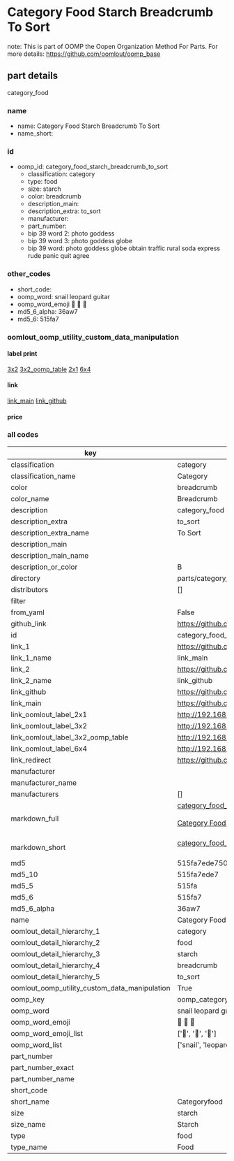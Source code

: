# Category Food Starch Breadcrumb To Sort  

note: This is part of OOMP the Oopen Organization Method For Parts. For more details: https://github.com/oomlout/oomp_base

##  part details
  



category_food



### name
* name: Category Food Starch Breadcrumb To Sort
* name_short: 
### id
* oomp_id: category_food_starch_breadcrumb_to_sort
  * classification: category
  * type: food
  * size: starch
  * color: breadcrumb
  * description_main: 
  * description_extra: to_sort
  * manufacturer: 
  * part_number: 
  * bip 39 word 2: photo goddess
  * bip 39 word 3: photo goddess globe
  * bip 39 word: photo goddess globe obtain traffic rural soda express rude panic quit agree

### other_codes
* short_code: 
* oomp_word: snail leopard guitar
* oomp_word_emoji :snail: :leopard: :guitar:
* md5_6_alpha: 36aw7
* md5_6: 515fa7






### oomlout_oomp_utility_custom_data_manipulation
#### label print
[3x2](http://192.168.1.245:1112/?label=oomp%2036aw7)
[3x2_oomp_table](http://192.168.1.108:1112/?label=oomp%2036aw7)
[2x1](http://192.168.1.242:1112/?label=oomp%2036aw7)
[6x4](http://192.168.1.55:1112/?label=oomp%2036aw7)    

#### link

[link_main](https://github.com/oomlout/oomlout_oomp_version_1_messy/tree/main/parts/category_food_starch_breadcrumb_to_sort) [link_github](https://github.com/oomlout/oomlout_oomp_version_1_messy/tree/main/parts/category_food_starch_breadcrumb_to_sort)                             

#### price







### all codes 
| key | value |  
| --- | --- |  
| classification | category |  
| classification_name | Category |  
| color | breadcrumb |  
| color_name | Breadcrumb |  
| description | category_food |  
| description_extra | to_sort |  
| description_extra_name | To Sort |  
| description_main |  |  
| description_main_name |  |  
| description_or_color | B  |  
| directory | parts/category_food_starch_breadcrumb_to_sort |  
| distributors | [] |  
| filter |  |  
| from_yaml | False |  
| github_link | https://github.com/oomlout/oomlout_oomp_part_src/tree/main/parts/category_food_starch_breadcrumb_to_sort |  
| id | category_food_starch_breadcrumb_to_sort |  
| link_1 | https://github.com/oomlout/oomlout_oomp_version_1_messy/tree/main/parts/category_food_starch_breadcrumb_to_sort |  
| link_1_name | link_main |  
| link_2 | https://github.com/oomlout/oomlout_oomp_version_1_messy/tree/main/parts/category_food_starch_breadcrumb_to_sort |  
| link_2_name | link_github |  
| link_github | https://github.com/oomlout/oomlout_oomp_version_1_messy/tree/main/parts/category_food_starch_breadcrumb_to_sort |  
| link_main | https://github.com/oomlout/oomlout_oomp_version_1_messy/tree/main/parts/category_food_starch_breadcrumb_to_sort |  
| link_oomlout_label_2x1 | http://192.168.1.242:1112/?label=oomp%2036aw7 |  
| link_oomlout_label_3x2 | http://192.168.1.245:1112/?label=oomp%2036aw7 |  
| link_oomlout_label_3x2_oomp_table | http://192.168.1.108:1112/?label=oomp%2036aw7 |  
| link_oomlout_label_6x4 | http://192.168.1.55:1112/?label=oomp%2036aw7 |  
| link_redirect | https://github.com/oomlout/oomlout_oomp_version_1_messy/tree/main/parts/category_food_starch_breadcrumb_to_sort |  
| manufacturer |  |  
| manufacturer_name |  |  
| manufacturers | [] |  
| markdown_full | [category_food_starch_breadcrumb_to_sort](none)<br>[](none)<br>[Category Food Starch Breadcrumb To Sort](none)<br><br> |  
| markdown_short | [category_food_starch_breadcrumb_to_sort](none)<br><br> |  
| md5 | 515fa7ede750d9c6f6736988c6990d1d |  
| md5_10 | 515fa7ede7 |  
| md5_5 | 515fa |  
| md5_6 | 515fa7 |  
| md5_6_alpha | 36aw7 |  
| name | Category Food Starch Breadcrumb To Sort |  
| oomlout_detail_hierarchy_1 | category |  
| oomlout_detail_hierarchy_2 | food |  
| oomlout_detail_hierarchy_3 | starch |  
| oomlout_detail_hierarchy_4 | breadcrumb |  
| oomlout_detail_hierarchy_5 | to_sort |  
| oomlout_oomp_utility_custom_data_manipulation | True |  
| oomp_key | oomp_category_food_starch_breadcrumb_to_sort |  
| oomp_word | snail leopard guitar |  
| oomp_word_emoji | :snail: :leopard: :guitar: |  
| oomp_word_emoji_list | [':snail:', ':leopard:', ':guitar:'] |  
| oomp_word_list | ['snail', 'leopard', 'guitar'] |  
| part_number |  |  
| part_number_exact |  |  
| part_number_name |  |  
| short_code |  |  
| short_name | Categoryfood |  
| size | starch |  
| size_name | Starch |  
| type | food |  
| type_name | Food |  
